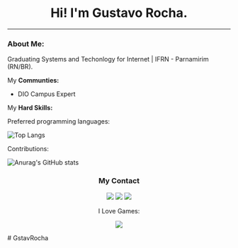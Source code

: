 
<h1 align="center"> Hi! I'm Gustavo Rocha.</h1>

____________________________________________________
<h3 color='green'> About Me:</h3>
Graduating Systems and Techonlogy for Internet | IFRN - Parnamirim (RN/BR).

My <b>Communties:</b>

 * DIO Campus Expert

My <b> Hard Skills:</b>
 
Preferred programming languages:

![Top Langs](https://github-readme-stats.vercel.app/api/top-langs/?username=GstavRocha&count_private=true&theme=midnight-purple&hide_border=true)

Contributions:

![Anurag's GitHub stats](https://github-readme-stats.vercel.app/api?username=GstavRocha&show_icons=true&count_private=true&theme=midnight-purple&hide_border=true)

<h3 align="center">My Contact</h2>
<div align="center"> 

  <a href = "rocha.gustavo@escolar.ifrn.edu.br"><img src="https://img.shields.io/badge/Gmail-D14836?style=for-the-badge&logo=gmail&logoColor=white" target="_blank"></a>
  <a href="https://www.linkedin.com/in/gustavo-rocha-1a0087226/" target="_blank"><img src="https://img.shields.io/badge/-LinkedIn-%230077B5?style=for-the-badge&logo=linkedin&logoColor=white" target="_blank"></a>
  <a href="https://www.instagram.com/gustavorocha.dev/" target="_blank"><img src="https://img.shields.io/badge/-Instagran-%230077B5?style=for-the-badge&logo=instagram&logoColor=white" target="_blank"></a>


  I Love Games:

  <a href="hhttps://www.facebook.com/gustavopunkada/" target="_blank"><img src="https://img.shields.io/badge/-Gugupunkada-%230077B5?style=for-the-badge&logo=facebook&logoColor=white" target="_blank"></a>

 </div># GstavRocha
